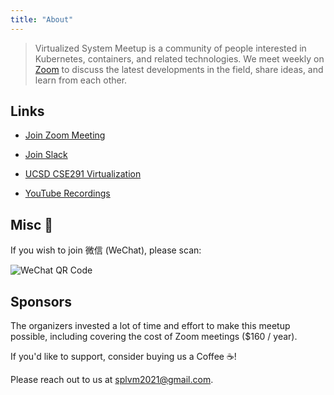 ```yaml
---
title: "About"
---
```


> Virtualized System Meetup is a community of people interested in Kubernetes, containers, and related technologies. We meet weekly on [Zoom](https://us06web.zoom.us/j/87491153577?pwd=wwALFzPt4YLqs3V7TyUaHON6apmKoI.1) to discuss the latest developments in the field, share ideas, and learn from each other.

## Links

- [Join Zoom Meeting](https://us06web.zoom.us/j/87491153577?pwd=wwALFzPt4YLqs3V7TyUaHON6apmKoI.1)

- [Join Slack](https://join.slack.com/t/splvm/shared_invite/zt-11c7tkyoy-gNOtZWwSZsE2UFOtXBw2Wg)

- [UCSD CSE291 Virtualization](https://cseweb.ucsd.edu/~yiying/cse291-winter22/reading/)

- [YouTube Recordings](https://www.youtube.com/playlist?list=PLUpsD1kYgnngejVkpf446FoNwwgivokkK)

## Misc 📝

If you wish to join 微信 (WeChat), please scan:


![WeChat QR Code](/virtsys-meetup/images/WeChat-04-29.jpg)

## Sponsors

The organizers invested a lot of time and effort to make this meetup possible, including covering the cost of Zoom meetings ($160 / year). 

If you'd like to support, consider buying us a Coffee ☕️! 

Please reach out to us at splvm2021@gmail.com.


